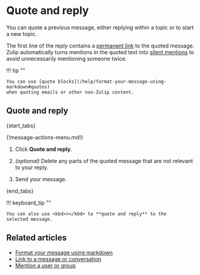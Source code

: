 # Quote and reply

You can quote a previous message, either replying within a topic or to
start a new topic.

The first line of the reply contains a [permanent link][link-to-message]
to the quoted message. Zulip automatically turns mentions in the quoted text
into [silent mentions](/help/mention-a-user-or-group#silently-mention-a-user)
to avoid unnecessarily mentioning someone twice.

!!! tip ""

    You can use [quote blocks](/help/format-your-message-using-markdown#quotes)
    when quoting emails or other non-Zulip content.

## Quote and reply

{start_tabs}

{!message-actions-menu.md!}

1. Click **Quote and reply**.

1. *(optional)* Delete any parts of the quoted message that are not
   relevant to your reply.

1. Send your message.

{end_tabs}

!!! keyboard_tip ""

    You can also use <kbd>></kbd> to **quote and reply** to the
    selected message.

## Related articles

* [Format your message using markdown](/help/format-your-message-using-markdown)
* [Link to a message or conversation][link-to-message]
* [Mention a user or group](/help/mention-a-user-or-group)

[link-to-message]: /help/link-to-a-message-or-conversation
